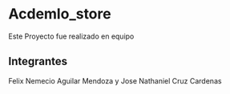 # Acdemlo_store

Este Proyecto fue realizado en equipo

## Integrantes
Felix Nemecio Aguilar Mendoza
y
Jose Nathaniel Cruz Cardenas
